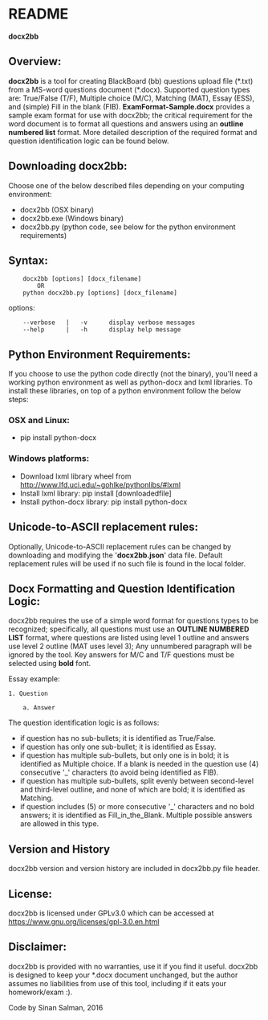 # README #


**docx2bb**

## Overview: ##
**docx2bb** is a tool for creating BlackBoard (bb) questions upload file (\*.txt) from a MS-word questions document (\*.docx). Supported question types are: True/False (T/F), Multiple choice (M/C), Matching (MAT), Essay (ESS), and (simple) Fill in the blank (FIB). **ExamFormat-Sample.docx** provides a sample exam format for use with docx2bb; the critical requirement for the word document is to format all questions and answers using an **outline numbered list** format. More detailed description of the required format and question identification logic can be found below. 

## Downloading docx2bb: ##
Choose one of the below described files depending on your computing environment:

* docx2bb		(OSX binary)
* docx2bb.exe	(Windows binary)
* docx2bb.py	(python code, see below for the python environment requirements)

## Syntax: ##
		docx2bb [options] [docx_filename]
			OR
		python docx2bb.py [options] [docx_filename]

options:

		--verbose	|	-v		display verbose messages
		--help		|	-h		display help message

## Python Environment Requirements: ##

If you choose to use the python code directly (not the binary), you'll need a working python environment as well as python-docx and lxml libraries. To install these libraries, on top of a python environment follow the below steps:

### OSX and Linux: ###
* pip install python-docx

### Windows platforms: ###
* Download lxml library wheel from http://www.lfd.uci.edu/~gohlke/pythonlibs/#lxml
* Install lxml library: pip install [downloadedfile]
* Install python-docx library: pip install python-docx

## Unicode-to-ASCII replacement rules: ##
Optionally, Unicode-to-ASCII replacement rules can be changed by downloading and modifying the '**docx2bb.json**' data file. Default replacement rules will be used if no such file is found in the local folder.

## Docx Formatting and Question Identification Logic: ##
docx2bb requires the use of a simple word format for questions types to be recognized; specifically, all questions must use an **OUTLINE NUMBERED LIST** format, where questions are listed using level 1 outline and answers use level 2 outline (MAT uses level 3); Any unnumbered paragraph will be ignored by the tool. Key answers for M/C and T/F questions must be selected using **bold** font. 

Essay example:

	1. Question

		a. Answer

The question identification logic is as follows:

* if question has no sub-bullets; it is identified as True/False.
* if question has only one sub-bullet; it is identified as Essay.
* if question has multiple sub-bullets, but only one is in bold; it is identified as Multiple choice. If a blank is needed in the question use (4) consecutive '_' characters (to avoid being identified as FIB).
* if question has multiple sub-bullets, split evenly between second-level and third-level outline, and none of which are bold; it is identified as Matching.
* if question includes (5) or more consecutive '_' characters and no bold answers; it is identified as Fill_in_the_Blank. Multiple possible answers are allowed in this type.

## Version and History ##
docx2bb version and version history are included in docx2bb.py file header.

## License: ##
docx2bb is licensed under GPLv3.0 which can be accessed at https://www.gnu.org/licenses/gpl-3.0.en.html

## Disclaimer: ##
docx2bb is provided with no warranties, use it if you find it useful. docx2bb is designed to keep your \*.docx document unchanged, but the author assumes no liabilities from use of this tool, including if it eats your homework/exam :).

Code by Sinan Salman, 2016
